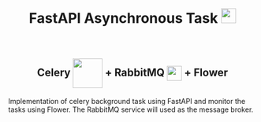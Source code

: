 <h1 align='center'>
  FastAPI Asynchronous Task
<span>
  <img src="https://styles.redditmedia.com/t5_22y58b/styles/communityIcon_r5ax236rfw961.png" width='30px'>
  </span>
</h1> 
<br>
  <h2 align='center'>
  Celery 
   <span>
  <img src='https://docs.celeryproject.org/en/stable/_static/celery_512.png' width='60px' align='center'>
  </span>
  + 
  RabbitMQ
   <span>
  <img src='https://assets.zabbix.com/img/brands/rabbitmq.svg' width='30px' align='center'>
  </span> 
  + 
  Flower
</h2>
Implementation of celery background task using FastAPI and monitor the tasks using Flower. The RabbitMQ service will used as the message broker.

